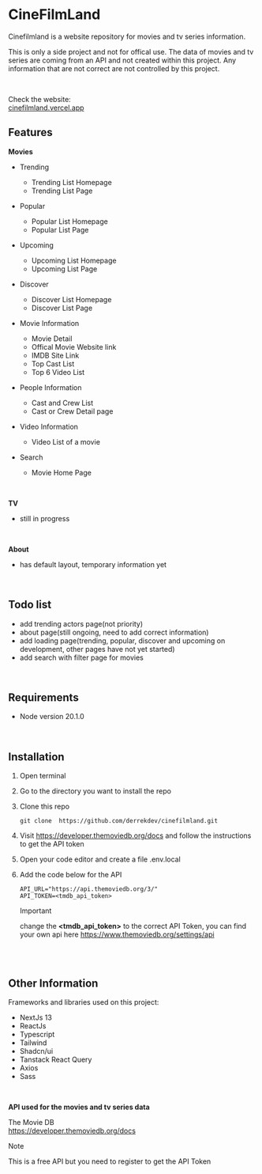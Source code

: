 # CineFilmLand

Cinefilmland is a website repository for movies and tv series information.

This is only a side project and not for offical use. The data of movies and tv series are coming from an API and not created within this project. Any information that are not correct are not controlled by this project.

<br>

Check the website: <br>
[cinefilmland.vercel.app](https://cinefilmland.vercel.app/)

## Features

**Movies**
- Trending
    - Trending List Homepage
    - Trending List Page
- Popular
    - Popular List Homepage
    - Popular List Page
- Upcoming
    - Upcoming List Homepage
    - Upcoming List Page
- Discover
    - Discover List Homepage
    - Discover List Page
- Movie Information
    - Movie Detail
    - Offical Movie Website link
    - IMDB Site Link
    - Top Cast List
    - Top 6 Video List
- People Information
    - Cast and Crew List
    - Cast or Crew Detail page
- Video Information
    - Video List of a movie
 
- Search
    - Movie Home Page

<br>

**TV**
- still in progress

<br>

**About**
- has default layout, temporary information yet

<br>

## Todo list
- add trending actors page(not priority)
- about page(still ongoing, need to add correct information)
- add loading page(trending, popular, discover and upcoming on development, other pages have not yet started)
- add search with filter page for movies

<br>

## Requirements
- Node version 20.1.0

<br>

## Installation

1. Open terminal

2. Go to the directory you want to install the repo

3. Clone this repo
    ```
    git clone  https://github.com/derrekdev/cinefilmland.git
    ```
4. Visit https://developer.themoviedb.org/docs and follow the instructions to get the API token
   
5. Open your code editor and create a file .env.local
   
6. Add the code below for the API
    ```
    API_URL="https://api.themoviedb.org/3/"
    API_TOKEN=<tmdb_api_token>
    ```
    > [!IMPORTANT]
    > change the **<tmdb_api_token>** to the correct API Token, you can find your own api here https://www.themoviedb.org/settings/api
<br>
<br>

## Other Information

Frameworks and libraries used on this project:
- NextJs 13
- ReactJs
- Typescript
- Tailwind
- Shadcn/ui
- Tanstack React Query
- Axios
- Sass

<br>

**API used for the movies and tv series data**

The Movie DB <br>
https://developer.themoviedb.org/docs
> [!NOTE]
> This is a free API but you need to register to get the API Token
